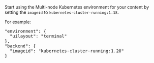 Start using the Multi-node Kubernetes environment for your content by setting the `imageid` to `kubernetes-cluster-running:1.18`.

For example:

<pre class="file">
"environment": {
  "uilayout": "terminal"
},
"backend": {
  "imageid": "kubernetes-cluster-running:1.20"
}
</pre>
